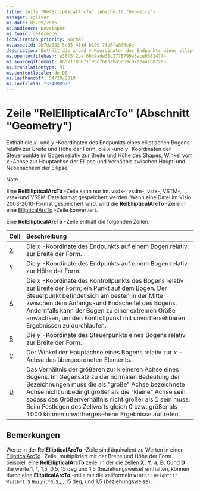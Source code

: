 ```yaml
---
title: Zeile "RelEllipticalArcTo" (Abschnitt "Geometry")
manager: soliver
ms.date: 03/09/2015
ms.audience: Developer
ms.topic: reference
localization_priority: Normal
ms.assetid: 9b7da082-5e55-411d-b109-7fb6fa8f6e8e
description: Enthält die x-und y-Koordinaten des Endpunkts eines elliptischen Bogens relativ zur Breite und Höhe der Form, die x-und y-Koordinaten der Steuerpunkte im Bogen relativ zur Breite und Höhe des Shapes, der Winkel von der x-Achse zur Hauptachse der Ellipse und das Verhältnis zwischen t Haupt-und Nebenachsen der Ellipse.
ms.openlocfilehash: e38f5f2baf6bb9ade31c2778799a3ece968147f4
ms.sourcegitcommit: 8657170d071f9bcf680aba50b9c07f2a4fb82283
ms.translationtype: MT
ms.contentlocale: de-DE
ms.lasthandoff: 04/28/2019
ms.locfileid: "33409097"
---
```

# <a name="relellipticalarcto-row-geometry-section"></a>Zeile "RelEllipticalArcTo" (Abschnitt "Geometry")

Enthält die *x* -und *y* -Koordinaten des Endpunkts eines elliptischen Bogens relativ zur Breite und Höhe der Form, die *x* -und *y* -Koordinaten der Steuerpunkte im Bogen relativ zur Breite und Höhe des Shapes, Winkel vom *x*   -Achse zur Hauptachse der Ellipse und Verhältnis zwischen Haupt-und Nebenachsen der Ellipse. 
  
> [!NOTE]
> Eine **RelEllipticalArcTo** -Zeile kann nur im. vsdx-, vsdm-, vstx-, VSTM-, vssx-und VSSM-Dateiformat gespeichert werden. Wenn eine Datei im Visio 2003-2010-Format gespeichert wird, wird die **RelEllipticalArcTo** -Zeile in eine [EllipticalArcTo](ellipticalarcto-row-geometry-section.md) -Zeile konvertiert. 
  
Eine **RelEllipticalArcTo** -Zeile enthält die folgenden Zellen. 
  
|**Cell**|**Beschreibung**|
|:-----|:-----|
|[X](x-cell-geometry-section.md) <br/> |Die *x* -Koordinate des Endpunkts auf einem Bogen relativ zur Breite der Form.  <br/> |
|[Y](y-cell-geometry-section.md) <br/> |Die *y* -Koordinate des Endpunkts auf einem Bogen relativ zur Höhe der Form.  <br/> |
|[A](a-cell-geometry-section.md) <br/> |Die *x* -Koordinate des Kontrollpunkts des Bogens relativ zur Breite der Form; ein Punkt auf dem Bogen. Der Steuerpunkt befindet sich am besten in der Mitte zwischen dem Anfangs-und Endscheitel des Bogens. Andernfalls kann der Bogen zu einer extremen Größe anwachsen, um den Kontrollpunkt mit unvorhersehbaren Ergebnissen zu durchlaufen.  <br/> |
|[B](b-cell-geometry-section.md) <br/> |Die *y* -Koordinate des Steuerpunkts eines Bogens relativ zur Breite der Form.  <br/> |
|[C](c-cell-geometry-section.md) <br/> |Der Winkel der Hauptachse eines Bogens relativ zur *x* -Achse des übergeordneten Elements.  <br/> |
|[D](d-cell-geometry-section.md) <br/> |Das Verhältnis der größeren zur kleineren Achse eines Bogens. Im Gegensatz zu der normalen Bedeutung der Bezeichnungen muss die als "große" Achse bezeichnete Achse nicht unbedingt größer als die "kleine" Achse sein, sodass das Größenverhältnis nicht größer als 1 sein muss. Beim Festlegen des Zellwerts gleich 0 bzw. größer als 1000 können unvorhergesehene Ergebnisse auftreten.  <br/> |
   
## <a name="remarks"></a>Bemerkungen

Werte in der **RelEllipticalArcTo** -Zeile sind äquivalent zu Werten in einer [EllipticalArcTo](ellipticalarcto-row-geometry-section.md) -Zeile, multipliziert mit der Breite und Höhe der Form. beispiel: eine **RelEllipticalArcTo** zeile, in der die zellen **X**, **Y**, **a**, **B**, **C**und **D** die werte 1, 1, 1,5, 0,5, 15 deg und 1,5 (beziehungsweise) enthalten, können durch eine **EllipticalArcTo** -zeile mit die zellformeln `Width*1` `Height*1'` `Width*1.5` `Height*0.5`,,,, 15 deg, und 1,5 (beziehungsweise).
  

